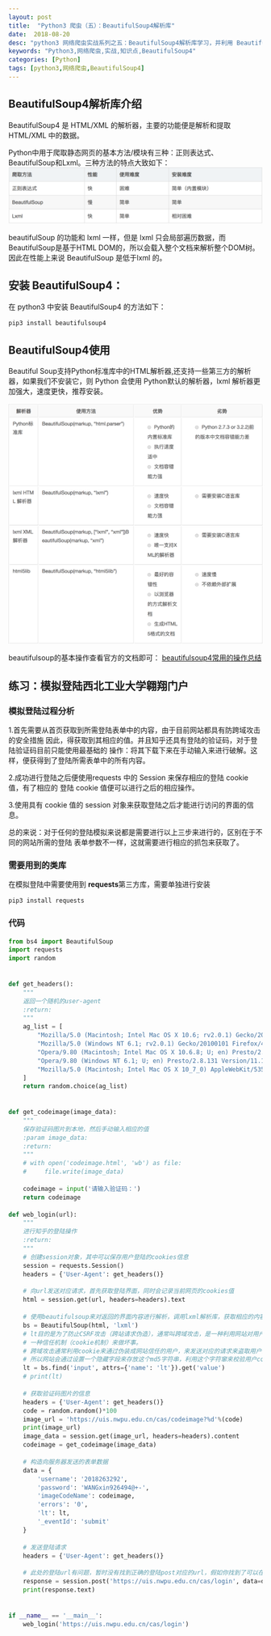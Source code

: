 ```yaml
---
layout: post
title:  "Python3 爬虫（五）：BeautifulSoup4解析库"
date:  2018-08-20
desc: "python3 网络爬虫实战系列之五：BeautifulSoup4解析库学习，并利用 BeautifulSoup4解析库来完成模拟登陆"
keywords: "Python3,网络爬虫,实战,知识点,BeautifulSoup4"
categories: [Python]
tags: [python3,网络爬虫,BeautifulSoup4]
---
```


## BeautifulSoup4解析库介绍

BeautifulSoup4 是 HTML/XML 的解析器，主要的功能便是解析和提取 HTML/XML 中的数据。

Python中用于爬取静态网页的基本方法/模块有三种：正则表达式、BeautifulSoup和Lxml。三种方法的特点大致如下：
![python爬虫常用解析器](/assets/images/2018-08/03-python爬虫常用解析器.png)

beautifulSoup 的功能和 lxml 一样，但是 lxml 只会局部遍历数据，而 BeautifulSoup是基于HTML DOM的，所以会载入整个文档来解析整个DOM树。因此在性能上来说 BeautifulSoup 是低于lxml 的。

## 安装 BeautifulSoup4：

在 python3 中安装 BeautifulSoup4 的方法如下：

```bash
pip3 install beautifulsoup4
```

## BeautifulSoup4使用

Beautiful Soup支持Python标准库中的HTML解析器,还支持一些第三方的解析器，如果我们不安装它，则 Python 会使用 Python默认的解析器，lxml 解析器更加强大，速度更快，推荐安装。

![beautifulsoup4使用](/assets/images/2018-08/04-beautifulsoup使用.png)

beautifulsoup的基本操作查看官方的文档即可：
[beautifulsoup4常用的操作总结](https://www.crummy.com/software/BeautifulSoup/bs4/doc/index.zh.html)

## 练习：模拟登陆西北工业大学翱翔门户

### 模拟登陆过程分析

1.首先需要从首页获取到所需登陆表单中的内容，由于目前网站都具有防跨域攻击的安全措施
因此，得获取到其相应的值。并且知乎还具有登陆的验证码，对于登陆验证码目前只能使用最基础的
操作：将其下载下来在手动输入来进行破解。这样，便获得到了登陆所需表单中的所有内容。

2.成功进行登陆之后便使用requests 中的 Session 来保存相应的登陆 cookie 值，有了相应的
登陆 cookie 值便可以进行之后的相应操作。

3.使用具有 cookie 值的 session 对象来获取登陆之后才能进行访问的界面的信息。

总的来说：对于任何的登陆模拟来说都是需要进行以上三步来进行的，区别在于不同的网站所需的登陆
表单参数不一样，这就需要进行相应的抓包来获取了。

### 需要用到的类库

在模拟登陆中需要使用到 **requests**第三方库，需要单独进行安装

```bash
pip3 install requests
```

### 代码

```python
from bs4 import BeautifulSoup
import requests
import random


def get_headers():
    """
    返回一个随机的user-agent
    :return:
    """
    ag_list = [
        "Mozilla/5.0 (Macintosh; Intel Mac OS X 10.6; rv2.0.1) Gecko/20100101 Firefox/4.0.1",
        "Mozilla/5.0 (Windows NT 6.1; rv2.0.1) Gecko/20100101 Firefox/4.0.1",
        "Opera/9.80 (Macintosh; Intel Mac OS X 10.6.8; U; en) Presto/2.8.131 Version/11.11",
        "Opera/9.80 (Windows NT 6.1; U; en) Presto/2.8.131 Version/11.11",
        "Mozilla/5.0 (Macintosh; Intel Mac OS X 10_7_0) AppleWebKit/535.11 (KHTML, like Gecko) Chrome/17.0.963.56 Safari/535.11"
    ]
    return random.choice(ag_list)


def get_codeimage(image_data):
    """
    保存验证码图片到本地，然后手动输入相应的值
    :param image_data:
    :return:
    """
    # with open('codeimage.html', 'wb') as file:
    #     file.write(image_data)

    codeimage = input('请输入验证码：')
    return codeimage

def web_login(url):
    """
    进行知乎的登陆操作
    :return:
    """
    # 创建session对象，其中可以保存用户登陆的cookies信息
    session = requests.Session()
    headers = {'User-Agent': get_headers()}

    # 向url发送对应请求，首先获取登陆界面，同时会记录当前网页的cookies值
    html = session.get(url, headers=headers).text

    # 使用beautifulsoup来对返回的界面内容进行解析，调用lxml解析库，获取相应的内容
    bs = BeautifulSoup(html, 'lxml')
    # lt目的是为了防止CSRF攻击（跨站请求伪造），通常叫跨域攻击，是一种利用网站对用户的
    # 一种信任机制（cookie机制）来做坏事。
    # 跨域攻击通常利用cookie来通过伪装成网站信任的用户，来发送对应的请求来盗取用户信息或者欺骗服务器。
    # 所以网站会通过设置一个隐藏字段来存放这个md5字符串，利用这个字符窜来校验用户cookie和服务器session
    lt = bs.find('input', attrs={'name': 'lt'}).get('value')
    # print(lt)

    # 获取验证码图片的信息
    headers = {'User-Agent': get_headers()}
    code = random.random()*100
    image_url = 'https://uis.nwpu.edu.cn/cas/codeimage?%d'%(code)
    print(image_url)
    image_data = session.get(image_url, headers=headers).content
    codeimage = get_codeimage(image_data)

    # 构造向服务器发送的表单数据
    data = {
        'username':	'2018263292',
        'password': 'WANGxin926494@+-',
        'imageCodeName': codeimage,
        'errors': '0',
        'lt': lt,
        '_eventId':	'submit'
    }

    # 发送登陆请求
    headers = {'User-Agent': get_headers()}

    # 此处的登陆url有问题，暂时没有找到正确的登陆post对应的url，假如你找到了可以在评论区告诉我
    response = session.post('https://uis.nwpu.edu.cn/cas/login', data=data, headers=headers)
    print(response.text)


if __name__ == '__main__':
    web_login('https://uis.nwpu.edu.cn/cas/login')
```